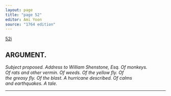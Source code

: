 ```yaml
---
layout: page
title: "page 52"
editor: Ami Yoon
source: "1764 edition"
---
```



[52i]()  

## ARGUMENT.  

*Subject proposed. Address to William Shenstone, Esq. Of monkeys.  
Of rats and other vermin. Of weeds. Of the yellow fly. Of  
the greasy fly. Of the blast. A hurricane described. Of calms  
and earthquakes. A tale.*

---
